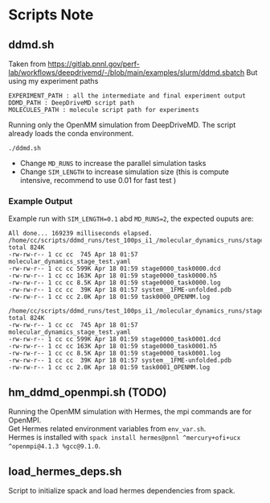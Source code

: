 # Scripts Note

## ddmd.sh
Taken from https://gitlab.pnnl.gov/perf-lab/workflows/deepdrivemd/-/blob/main/examples/slurm/ddmd.sbatch
But using my experiment paths
```
EXPERIMENT_PATH : all the intermediate and final experiment output
DDMD_PATH : DeepDriveMD script path
MOLECULES_PATH : molecule script path for experiments
```
Running only the OpenMM simulation from DeepDriveMD. The script already loads the conda environment.
```
./ddmd.sh
```
- Change `MD_RUNS` to increase the parallel simulation tasks
- Change `SIM_LENGTH` to increase simulation size (this is compute intensive, recommend to use 0.01 for fast test )
### Example Output
Example run with `SIM_LENGTH=0.1` abd `MD_RUNS=2`, the expected ouputs are:
```
All done... 169239 milliseconds elapsed.
/home/cc/scripts/ddmd_runs/test_100ps_i1_/molecular_dynamics_runs/stage0000/task0000:
total 824K
-rw-rw-r-- 1 cc cc  745 Apr 18 01:57 molecular_dynamics_stage_test.yaml
-rw-rw-r-- 1 cc cc 599K Apr 18 01:59 stage0000_task0000.dcd
-rw-rw-r-- 1 cc cc 163K Apr 18 01:59 stage0000_task0000.h5
-rw-rw-r-- 1 cc cc 8.5K Apr 18 01:59 stage0000_task0000.log
-rw-rw-r-- 1 cc cc  39K Apr 18 01:57 system__1FME-unfolded.pdb
-rw-rw-r-- 1 cc cc 2.0K Apr 18 01:59 task0000_OPENMM.log

/home/cc/scripts/ddmd_runs/test_100ps_i1_/molecular_dynamics_runs/stage0000/task0001:
total 824K
-rw-rw-r-- 1 cc cc  745 Apr 18 01:57 molecular_dynamics_stage_test.yaml
-rw-rw-r-- 1 cc cc 599K Apr 18 01:59 stage0000_task0001.dcd
-rw-rw-r-- 1 cc cc 163K Apr 18 01:59 stage0000_task0001.h5
-rw-rw-r-- 1 cc cc 8.5K Apr 18 01:59 stage0000_task0001.log
-rw-rw-r-- 1 cc cc  39K Apr 18 01:57 system__1FME-unfolded.pdb
-rw-rw-r-- 1 cc cc 2.0K Apr 18 01:59 task0001_OPENMM.log
```

## hm_ddmd_openmpi.sh (TODO)
Running the OpenMM simulation with Hermes, the mpi commands are for OpenMPI. \
Get Hermes related environment variables from `env_var.sh`. \
Hermes is installed with `spack install hermes@pnnl ^mercury+ofi+ucx ^openmpi@4.1.3 %gcc@9.1.0`.

## load_hermes_deps.sh
Script to initialize spack and load hermes dependencies from spack.